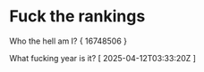 # Fuck the rankings

Who the hell am I?
{ 16748506 }

What fucking year is it?
[ 2025-04-12T03:33:20Z ]
